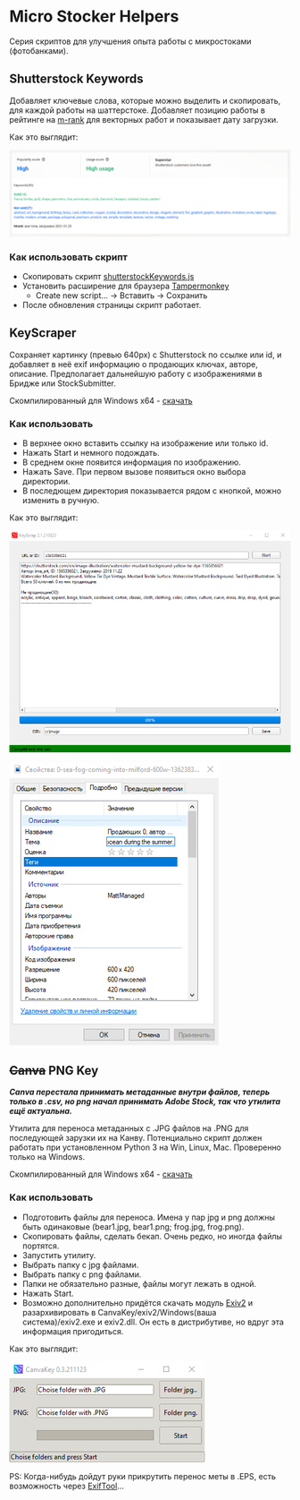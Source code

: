 # Micro Stocker Helpers

Серия скриптов для улучшения опыта работы с микростоками (фотобанками). 

## Shutterstock Keywords

Добавляет ключевые слова, которые можно выделить и скопировать, для каждой работы на шаттерстоке.
Добавляет позицию работы в рейтинге на [m-rank](https://m-rank.net) для векторных работ и показывает дату загрузки.

Как это выглядит:

![Shutterstock Keywords](https://github.com/TpuPyku/MicroStockerHelpers/blob/master/images/shutter.png)

### Как использовать скрипт
  - Скопировать скрипт [shutterstockKeywords.js](https://github.com/TpuPyku/MicroStockerHelpers/blob/master/ShutterStock/shutterstockKeywords.js)
  - Установить расширение для браузера [Tampermonkey](http://tampermonkey.net/) 
    - Create new script... -> Вставить -> Сохранить
  - После обновления страницы скрипт работает.

## KeyScraper

Сохраняет картинку (превью 640px) с Shutterstock по ссылке или id, и добавляет в неё exif информацию о продающих ключах, авторе, описание.
Предполагает дальнейшую работу с изображениями в Бридже или StockSubmitter.

Скомпилированный для Windows x64 - [скачать](https://github.com/TpuPyku/MicroStockerHelpers/blob/master/Shutterstock/KeyScrap/bin)

### Как использовать
  - В верхнее окно вставить ссылку на изображение или только id.
  - Нажать Start и немного подождать.
  - В среднем окне появится информация по изображению.
  - Нажать Save. При первом вызове появиться окно выбора директории.
  - В последющем директория показывается рядом с кнопкой, можно изменить в ручную.

Как это выглядит:

![KeyScrap](https://github.com/TpuPyku/MicroStockerHelpers/blob/master/images/keyscrap1.png)

![KeyScrap](https://github.com/TpuPyku/MicroStockerHelpers/blob/master/images/keyscrap2.png)

## ~~Canva~~ PNG Key

***Canva перестала принимать метаданные внутри файлов, теперь только в .csv, но png начал принимать Adobe Stock, так что утилита ещё актуальна.***

Утилита для переноса метаданных с .JPG файлов на .PNG для последующей зарузки их на Канву.
Потенциально скрипт должен работать при установленном Python 3 на Win, Linux, Mac. Проверенно только на Windows.

Скомпилированный для Windows x64 - [скачать](https://github.com/TpuPyku/MicroStockerHelpers/blob/master/Canva/CanvaKey/bin)

### Как использовать
  - Подготовить файлы для переноса. Имена у пар jpg и png должны быть одинаковые (bear1.jpg, bear1.png; frog.jpg, frog.png).
  - Скопировать файлы, сделать бекап. Очень редко, но иногда файлы портятся.
  - Запустить утилиту.
  - Выбрать папку с jpg файлами.
  - Выбрать папку с png файлами.
  - Папки не обязательно разные, файлы могут лежать в одной.
  - Нажать Start.
  - Возможно дополнительно придётся скачать модуль [Exiv2](https://exiv2.org/) и разархивировать в CanvaKey/exiv2/Windows(ваша система)/exiv2.exe и exiv2.dll. Он есть в дистрибутиве, но вдруг эта информация пригодиться.

  Как это выглядит:

![Canva Key](https://github.com/TpuPyku/MicroStockerHelpers/blob/master/images/canva.png)

PS: Когда-нибудь дойдут руки прикрутить перенос меты в .EPS, есть возможность через [ExifTool](https://exiftool.org)...
